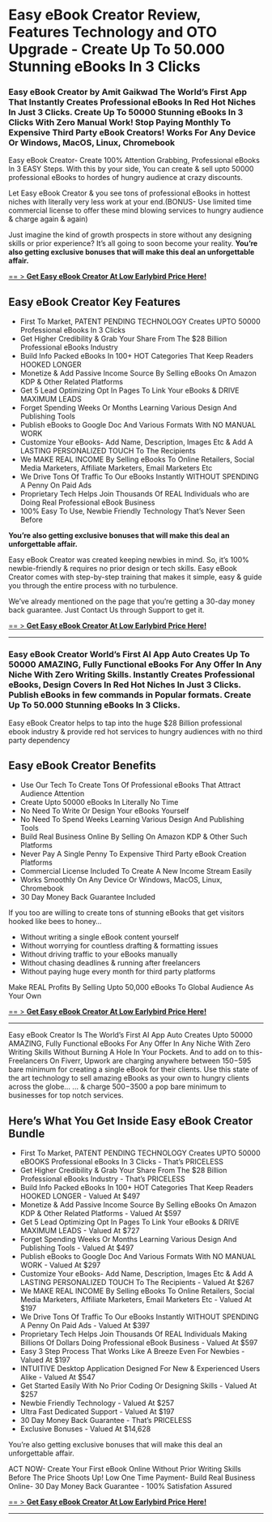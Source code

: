 # Easy eBook Creator Review, Features Technology and OTO Upgrade - Create Up To 50.000 Stunning eBooks In 3 Clicks
### Easy eBook Creator by Amit Gaikwad The World’s First App That Instantly Creates Professional eBooks In Red Hot Niches In Just 3 Clicks. Create Up To 50000 Stunning eBooks In 3 Clicks With Zero Manual Work! Stop Paying Monthly To Expensive Third Party eBook Creators! Works For Any Device Or Windows, MacOS, Linux, Chromebook

Easy eBook Creator- Create 100% Attention Grabbing, Professional eBooks In 3 EASY Steps. With this by your side, You can create & sell upto 50000 professional eBooks to hordes of hungry audience at crazy discounts. 

Let Easy eBook Creator & you see tons of professional eBooks in hottest niches with literally very less work at your end.(BONUS- Use limited time commercial license to offer these mind blowing services to hungry audience & charge again & again)

Just imagine the kind of growth prospects in store without any designing skills or prior experience? It’s all going to soon become your reality. 
**You’re also getting exclusive bonuses that will make this deal an unforgettable affair.**

[== > **Get Easy eBook Creator At Low Earlybird Price Here!**](https://warriorplus.com/o2/a/k8sj00y/0)

## Easy eBook Creator Key Features 

- First To Market, PATENT PENDING TECHNOLOGY Creates UPTO 50000 Professional eBooks In 3 Clicks
- Get Higher Credibility & Grab Your Share From The $28 Billion Professional eBooks Industry
- Build Info Packed eBooks In 100+ HOT Categories That Keep Readers HOOKED LONGER 
- Monetize & Add Passive Income Source By Selling eBooks On Amazon KDP & Other Related Platforms
- Get 5 Lead Optimizing Opt In Pages To Link Your eBooks & DRIVE MAXIMUM LEADS
- Forget Spending Weeks Or Months Learning Various Design And Publishing Tools
- Publish eBooks to Google Doc And Various Formats With NO MANUAL WORK
- Customize Your eBooks- Add Name, Description, Images Etc & Add A LASTING PERSONALIZED TOUCH To The Recipients
- We MAKE REAL INCOME By Selling eBooks To Online Retailers, Social Media Marketers, Affiliate Marketers, Email Marketers Etc
- We Drive Tons Of Traffic To Our eBooks Instantly WITHOUT SPENDING A Penny On Paid Ads
- Proprietary Tech Helps Join Thousands Of REAL Individuals who are Doing Real Professional eBook Business
- 100% Easy To Use, Newbie Friendly Technology That’s Never Seen Before

**You’re also getting exclusive bonuses that will make this deal an unforgettable affair.**

Easy eBook Creator was created keeping newbies in mind. So, it’s 100% newbie-friendly & requires no prior design or tech skills.
Easy eBook Creator comes with step-by-step training that makes it simple, easy & guide you through the entire process with no turbulence.
 
We’ve already mentioned on the page that you’re getting a 30-day money back guarantee. Just Contact Us through Support to get it. 

[== > **Get Easy eBook Creator At Low Earlybird Price Here!**](https://warriorplus.com/o2/a/k8sj00y/0)

---

### Easy eBook Creator  World’s First AI App Auto Creates Up To 50000 AMAZING, Fully Functional eBooks For Any Offer In Any Niche  With Zero Writing Skills. Instantly Creates Professional eBooks, Design Covers In Red Hot Niches In Just 3 Clicks. Publish eBooks in few commands in Popular formats. Create Up To 50.000 Stunning eBooks In 3 Clicks.

Easy eBook Creator helps to tap into the huge $28 Billion professional ebook industry & provide red hot services to hungry audiences with no third party dependency

## Easy eBook Creator Benefits

* Use Our Tech To Create Tons Of Professional eBooks That Attract Audience Attention
* Create Upto 50000 eBooks In Literally No Time
* No Need To Write Or Design Your eBooks Yourself
* No Need To Spend Weeks Learning Various Design And Publishing Tools
* Build Real Business Online By Selling On Amazon KDP & Other Such Platforms
* Never Pay A Single Penny To Expensive Third Party eBook Creation Platforms
* Commercial License Included To Create A New Income Stream Easily
* Works Smoothly On Any Device Or Windows, MacOS, Linux, Chromebook
* 30 Day Money Back Guarantee Included

If you too are willing to create tons of stunning eBooks that get visitors hooked like bees to honey…
- Without writing a single eBook content yourself
- Without worrying for countless drafting & formatting issues
- Without driving traffic to your eBooks manually
- Without chasing deadlines & running after freelancers
- Without paying huge every month for third party platforms

Make REAL Profits By Selling Upto 50,000 eBooks To Global Audience As Your Own

[== > **Get Easy eBook Creator At Low Earlybird Price Here!**](https://warriorplus.com/o2/a/k8sj00y/0)

---

Easy eBook Creator Is The World’s First AI App Auto Creates Upto 50000 AMAZING, Fully Functional eBooks For Any Offer In Any Niche With Zero Writing Skills Without Burning A Hole In Your Pockets. 
And to add on to this- Freelancers On Fiverr, Upwork are charging anywhere between $150-$595 bare minimum for creating a single eBook for their clients.
Use this state of the art technology to sell amazing eBooks as your own to hungry clients across the globe…
... & charge $500-$3500 a pop bare minimum to businesses for top notch services.

## Here’s What You Get Inside Easy eBook Creator Bundle

* First To Market, PATENT PENDING TECHNOLOGY Creates UPTO 50000 eBOOKS Professional eBooks In 3 Clicks - That’s PRICELESS
* Get Higher Credibility & Grab Your Share From The $28 Billion Professional eBooks Industry - That’s PRICELESS
* Build Info Packed eBooks In 100+ HOT Categories That Keep Readers HOOKED LONGER - Valued At $497
* Monetize & Add Passive Income Source By Selling eBooks On Amazon KDP & Other Related Platforms - Valued At $597
* Get 5 Lead Optimizing Opt In Pages To Link Your eBooks & DRIVE MAXIMUM LEADS - Valued At $727
* Forget Spending Weeks Or Months Learning Various Design And Publishing Tools - Valued At $497
* Publish eBooks to Google Doc And Various Formats With NO MANUAL WORK - Valued At $297
* Customize Your eBooks- Add Name, Description, Images Etc & Add A LASTING PERSONALIZED TOUCH To The Recipients - Valued At $267
* We MAKE REAL INCOME By Selling eBooks To Online Retailers, Social Media Marketers, Affiliate Marketers, Email Marketers Etc - Valued At $197
* We Drive Tons Of Traffic To Our eBooks Instantly WITHOUT SPENDING A Penny On Paid Ads - Valued At $397
* Proprietary Tech Helps Join Thousands Of REAL Individuals Making Billions Of Dollars Doing Professional eBook Business - Valued At $597
* Easy 3 Step Process That Works Like A Breeze Even For Newbies - Valued At $197
* INTUITIVE Desktop Application Designed For New & Experienced Users Alike - Valued At $547
* Get Started Easily With No Prior Coding Or Designing Skills - Valued At $257
* Newbie Friendly Technology - Valued At $257
* Ultra Fast Dedicated Support - Valued At $197
* 30 Day Money Back Guarantee - That’s PRICELESS
* Exclusive Bonuses - Valued At $14,628

You’re also getting exclusive bonuses that will make this deal an unforgettable affair.

ACT NOW- Create Your First eBook Online Without Prior Writing Skills Before The Price Shoots Up! 
Low One Time Payment- Build Real Business Online- 30 Day Money Back Guarantee - 100% Satisfation Assured

[== > **Get Easy eBook Creator At Low Earlybird Price Here!**](https://warriorplus.com/o2/a/k8sj00y/0)

---



